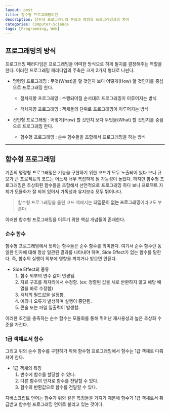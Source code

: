 ```yaml
---
layout: post
title: 함수형 프로그래밍이란
description: 함수형 프로그래밍의 본질과 명령형 프로그래밍과의 차이
categories: Computer-Science
tags: [Programming, Web]
---
```


## 프로그래밍의 방식

프로그래밍 패러다임은 프로그래밍을 어떠한 방식으로 하게 될지를 결정해주는 역할을 한다. 이러한 프로그래밍 패러다임의 주축은 크게 2가지 형태로 나뉜다.

- 명령형 프로그래밍 : 무엇(What)을 할 것인지 보다 어떻게(How) 할 것인지를 중심으로 프로그래밍 한다.

  - 절차지향 프로그래밍 : 수행되어질 순서대로 프로그래밍이 이루어지는 방식

  - 객체지향 프로그래밍 : 객체들의 단위로 프로그래밍이 이루어지는 방식

- 선언형 프로그래밍 : 어떻게(How) 할 것인지 보다 무엇을(What) 할 것인지를 중심으로 프로그래밍 한다.

  - 함수형 프로그래밍 : 순수 함수들을 조합해서 프로그래밍을 하는 방식

---

## 함수형 프로그래밍

기존의 명령형 프로그래밍은 기능을 구현하기 위한 코드가 모두 노출되어 있다 보니 규모가 큰 프로젝트의 코드는 어느새 너무 복잡하게 될 가능성이 높았다. 하지만 함수형 프로그래밍은 추상화된 함수들을 조합해서 선언적으로 프로그래밍 하다 보니 프로젝트 자체가 모듈화가 잘 되어 있어서 가독성과 유지보수 모두 뛰어나다.

> 함수형 프로그래밍을 클린 코드 책에서는 **대입문이 없는 프로그래밍**이라고도 부른다.

이러한 함수형 프로그래밍을 이루기 위한 핵심 개념들이 존재한다.

### 순수 함수

함수형 프로그래밍에서 뜻하는 함수들은 순수 함수를 의미한다. 여기서 순수 함수란 동일한 인자에 대해 항상 일관된 결과를 나타내야 하며, Side Effect가 없는 함수를 말한다. 즉, 함수의 실행이 외부에 영향을 끼치거나 받으면 안된다.

- Side Effect의 종류
  1. 함수 외부의 변수 값이 변경됨.
  2. 자료 구조를 제자리에서 수정함. (ex: 정렬된 값을 새로 반환하지 않고 해당 배열을 바로 수정함)
  3. 객체의 필드값을 설정함.
  4. 예외나 오류가 발생하며 실행이 중단됨.
  5. 콘솔 또는 파일 입출력이 발생함.

이러한 조건을 충족하는 순수 함수는 모듈화를 통해 뛰어난 재사용성과 높은 추상화 수준을 가진다.

### 1급 객체로서 함수

그리고 위의 순수 함수를 구현하기 위해 함수형 프로그래밍에서 함수는 1급 객체로 다뤄져야 한다.

- 1급 객체의 특징
  1. 변수에 함수를 할당할 수 있다.
  2. 다른 함수의 인자로 함수를 전달할 수 있다.
  3. 함수의 반환값으로 함수를 전달할 수 있다.

자바스크립트 언어는 함수가 위와 같은 특징들을 가지기 때문에 함수가 1급 객체로서 취급받고 함수형 프로그래밍 언어로 불리고 있는 것이다.

